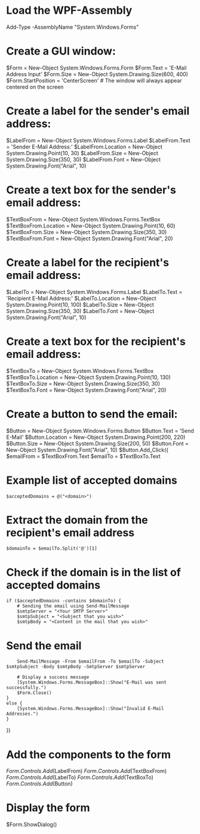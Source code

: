 
# Load the WPF-Assembly
Add-Type -AssemblyName "System.Windows.Forms"

# Create a GUI window:
$Form = New-Object System.Windows.Forms.Form
$Form.Text = 'E-Mail Address Input'
$Form.Size = New-Object System.Drawing.Size(600, 400)
$Form.StartPosition = 'CenterScreen'  # The window will always appear centered on the screen

# Create a label for the sender's email address:
$LabelFrom = New-Object System.Windows.Forms.Label
$LabelFrom.Text = 'Sender E-Mail Address:'
$LabelFrom.Location = New-Object System.Drawing.Point(10, 30)
$LabelFrom.Size = New-Object System.Drawing.Size(350, 30)
$LabelFrom.Font = New-Object System.Drawing.Font("Arial", 10)

# Create a text box for the sender's email address:
$TextBoxFrom = New-Object System.Windows.Forms.TextBox
$TextBoxFrom.Location = New-Object System.Drawing.Point(10, 60)
$TextBoxFrom.Size = New-Object System.Drawing.Size(350, 30)
$TextBoxFrom.Font = New-Object System.Drawing.Font("Arial", 20)

# Create a label for the recipient's email address:
$LabelTo = New-Object System.Windows.Forms.Label
$LabelTo.Text = 'Recipient E-Mail Address:'
$LabelTo.Location = New-Object System.Drawing.Point(10, 100)
$LabelTo.Size = New-Object System.Drawing.Size(350, 30)
$LabelTo.Font = New-Object System.Drawing.Font("Arial", 10)

# Create a text box for the recipient's email address:
$TextBoxTo = New-Object System.Windows.Forms.TextBox
$TextBoxTo.Location = New-Object System.Drawing.Point(10, 130)
$TextBoxTo.Size = New-Object System.Drawing.Size(350, 30)
$TextBoxTo.Font = New-Object System.Drawing.Font("Arial", 20)

# Create a button to send the email:
$Button = New-Object System.Windows.Forms.Button
$Button.Text = 'Send E-Mail'
$Button.Location = New-Object System.Drawing.Point(200, 220)
$Button.Size = New-Object System.Drawing.Size(200, 50)
$Button.Font = New-Object System.Drawing.Font("Arial", 10)
$Button.Add_Click({
    $emailFrom = $TextBoxFrom.Text
    $emailTo = $TextBoxTo.Text
    
  # Example list of accepted domains
    $acceptedDomains = @("<domain>")

  # Extract the domain from the recipient's email address
    $domainTo = $emailTo.Split('@')[1]

  # Check if the domain is in the list of accepted domains
    if ($acceptedDomains -contains $domainTo) {
        # Sending the email using Send-MailMessage
        $smtpServer = "<Your SMTP Server>"
        $smtpSubject = "<Subject that you wish>"
        $smtpBody = "<Content in the mail that you wish>"
        
  # Send the email
        Send-MailMessage -From $emailFrom -To $emailTo -Subject $smtpSubject -Body $smtpBody -SmtpServer $smtpServer

        # Display a success message
        [System.Windows.Forms.MessageBox]::Show("E-Mail was sent successfully.")
        $Form.Close()
    }
    else {
        [System.Windows.Forms.MessageBox]::Show("Invalid E-Mail Addresses.")
    }
})

# Add the components to the form
$Form.Controls.Add($LabelFrom)
$Form.Controls.Add($TextBoxFrom)
$Form.Controls.Add($LabelTo)
$Form.Controls.Add($TextBoxTo)
$Form.Controls.Add($Button)

# Display the form
$Form.ShowDialog() 
